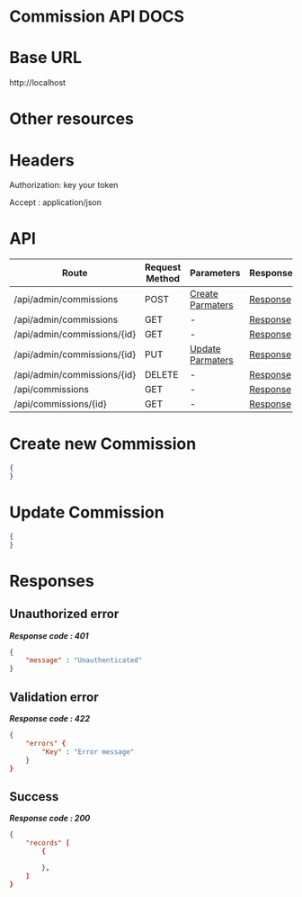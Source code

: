 # Commission API DOCS

# Base URL
http://localhost

# Other resources 

 
# Headers

Authorization: key your token

Accept : application/json

# API 

| Route                        | Request Method | Parameters | Response  |
| -----------                  | -----------    |----------- |---------- |
| /api/admin/commissions            | POST           |  [Create Parmaters](#Create)|[Response](#Response)|
| /api/admin/commissions | GET           |-|  [Response](#Response)         |
|/api/admin/commissions/{id}         | GET           |  - |  [Response](#Response)         |
|/api/admin/commissions/{id}        |PUT           |  [Update Parmaters](#Update)|[Response](#Response)     |
|/api/admin/commissions/{id}        |DELETE           |  -|[Response](#Response)| 
|/api/commissions        |GET           |-| [Response](#Response)|
|/api/commissions/{id}        |GET           |-|[Response](#Response)|


# <a name="Create"> </a> Create new Commission 

```json
{
} 
```

# <a name="Update"> </a> Update Commission

```json
{
} 
```
# <a name="Response"> </a> Responses 

## Unauthorized error

__*Response code : 401*__
```json 
{
    "message" : "Unauthenticated"
}
```

## Validation error 
__*Response code : 422*__

```json 
{
    "errors" {
        "Key" : "Error message"
    }
}
```
## Success  
__*Response code : 200*__
```json 
{
    "records" [
        {

        },
    ]
}
```
